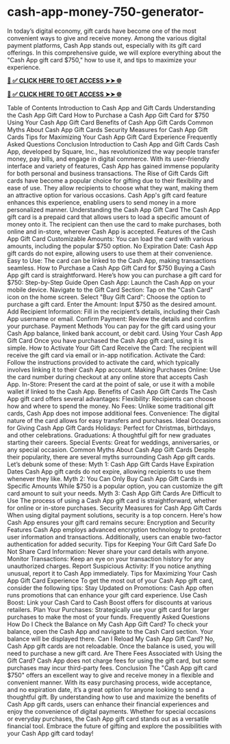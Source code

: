 # cash-app-money-750-generator-
In today’s digital economy, gift cards have become one of the most convenient ways to give and receive money. Among the various digital payment platforms, Cash App stands out, especially with its gift card offerings. In this comprehensive guide, we will explore everything about the "Cash App gift card $750," how to use it, and tips to maximize your experience.

 
**[📌 ✅ CLICK HERE TO GET ACCESS ➤➤ 🌐](https://newmegadeals.xyz/cash~app/)**


**[📌 ✅ CLICK HERE TO GET ACCESS ➤➤ 🌐](https://newmegadeals.xyz/cash~app/)**

 

Table of Contents
Introduction to Cash App and Gift Cards
Understanding the Cash App Gift Card
How to Purchase a Cash App Gift Card for $750
Using Your Cash App Gift Card
Benefits of Cash App Gift Cards
Common Myths About Cash App Gift Cards
Security Measures for Cash App Gift Cards
Tips for Maximizing Your Cash App Gift Card Experience
Frequently Asked Questions
Conclusion
Introduction to Cash App and Gift Cards
Cash App, developed by Square, Inc., has revolutionized the way people transfer money, pay bills, and engage in digital commerce. With its user-friendly interface and variety of features, Cash App has gained immense popularity for both personal and business transactions.
The Rise of Gift Cards
Gift cards have become a popular choice for gifting due to their flexibility and ease of use. They allow recipients to choose what they want, making them an attractive option for various occasions. Cash App's gift card feature enhances this experience, enabling users to send money in a more personalized manner.
Understanding the Cash App Gift Card
The Cash App gift card is a prepaid card that allows users to load a specific amount of money onto it. The recipient can then use the card to make purchases, both online and in-store, wherever Cash App is accepted.
Features of the Cash App Gift Card
Customizable Amounts: You can load the card with various amounts, including the popular $750 option.
No Expiration Date: Cash App gift cards do not expire, allowing users to use them at their convenience.
Easy to Use: The card can be linked to the Cash App, making transactions seamless.
How to Purchase a Cash App Gift Card for $750
Buying a Cash App gift card is straightforward. Here’s how you can purchase a gift card for $750:
Step-by-Step Guide
Open Cash App: Launch the Cash App on your mobile device.
Navigate to the Gift Card Section: Tap on the "Cash Card" icon on the home screen.
Select "Buy Gift Card": Choose the option to purchase a gift card.
Enter the Amount: Input $750 as the desired amount.
Add Recipient Information: Fill in the recipient’s details, including their Cash App username or email.
Confirm Payment: Review the details and confirm your purchase.
Payment Methods
You can pay for the gift card using your Cash App balance, linked bank account, or debit card.
Using Your Cash App Gift Card
Once you have purchased the Cash App gift card, using it is simple.
How to Activate Your Gift Card
Receive the Card: The recipient will receive the gift card via email or in-app notification.
Activate the Card: Follow the instructions provided to activate the card, which typically involves linking it to their Cash App account.
Making Purchases
Online: Use the card number during checkout at any online store that accepts Cash App.
In-Store: Present the card at the point of sale, or use it with a mobile wallet if linked to the Cash App.
Benefits of Cash App Gift Cards
The Cash App gift card offers several advantages:
Flexibility: Recipients can choose how and where to spend the money.
No Fees: Unlike some traditional gift cards, Cash App does not impose additional fees.
Convenience: The digital nature of the card allows for easy transfers and purchases.
Ideal Occasions for Giving Cash App Gift Cards
Holidays: Perfect for Christmas, birthdays, and other celebrations.
Graduations: A thoughtful gift for new graduates starting their careers.
Special Events: Great for weddings, anniversaries, or any special occasion.
Common Myths About Cash App Gift Cards
Despite their popularity, there are several myths surrounding Cash App gift cards. Let’s debunk some of these:
Myth 1: Cash App Gift Cards Have Expiration Dates
Cash App gift cards do not expire, allowing recipients to use them whenever they like.
Myth 2: You Can Only Buy Cash App Gift Cards in Specific Amounts
While $750 is a popular option, you can customize the gift card amount to suit your needs.
Myth 3: Cash App Gift Cards Are Difficult to Use
The process of using a Cash App gift card is straightforward, whether for online or in-store purchases.
Security Measures for Cash App Gift Cards
When using digital payment solutions, security is a top concern. Here's how Cash App ensures your gift card remains secure:
Encryption and Security Features
Cash App employs advanced encryption technology to protect user information and transactions. Additionally, users can enable two-factor authentication for added security.
Tips for Keeping Your Gift Card Safe
Do Not Share Card Information: Never share your card details with anyone.
Monitor Transactions: Keep an eye on your transaction history for any unauthorized charges.
Report Suspicious Activity: If you notice anything unusual, report it to Cash App immediately.
Tips for Maximizing Your Cash App Gift Card Experience
To get the most out of your Cash App gift card, consider the following tips:
Stay Updated on Promotions: Cash App often runs promotions that can enhance your gift card experience.
Use Cash Boost: Link your Cash Card to Cash Boost offers for discounts at various retailers.
Plan Your Purchases: Strategically use your gift card for larger purchases to make the most of your funds.
Frequently Asked Questions
How Do I Check the Balance on My Cash App Gift Card?
To check your balance, open the Cash App and navigate to the Cash Card section. Your balance will be displayed there.
Can I Reload My Cash App Gift Card?
No, Cash App gift cards are not reloadable. Once the balance is used, you will need to purchase a new gift card.
Are There Fees Associated with Using the Gift Card?
Cash App does not charge fees for using the gift card, but some purchases may incur third-party fees.
Conclusion
The "Cash App gift card $750" offers an excellent way to give and receive money in a flexible and convenient manner. With its easy purchasing process, wide acceptance, and no expiration date, it’s a great option for anyone looking to send a thoughtful gift. By understanding how to use and maximize the benefits of Cash App gift cards, users can enhance their financial experiences and enjoy the convenience of digital payments.
Whether for special occasions or everyday purchases, the Cash App gift card stands out as a versatile financial tool. Embrace the future of gifting and explore the possibilities with your Cash App gift card today!
